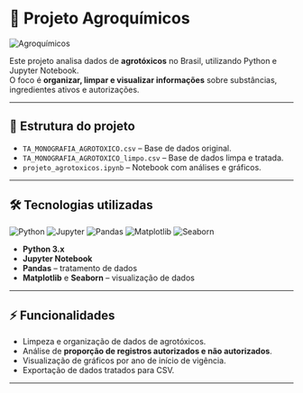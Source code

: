 # 🌱 Projeto Agroquímicos

![Agroquímicos](https://images.unsplash.com/photo-1612831664653-60f9a1e5113a?crop=entropy&cs=tinysrgb&fit=max&fm=jpg&ixid=MnwxMjA3fDB8MHxzZWFyY2h8M3x8YWdyb3Rvw6FtaWNvfGVufDB8fDB8fA%3D%3D&ixlib=rb-4.0.3&q=80&w=1080)

Este projeto analisa dados de **agrotóxicos** no Brasil, utilizando Python e Jupyter Notebook.  
O foco é **organizar, limpar e visualizar informações** sobre substâncias, ingredientes ativos e autorizações.

---

## 📂 Estrutura do projeto

- `TA_MONOGRAFIA_AGROTOXICO.csv` – Base de dados original.  
- `TA_MONOGRAFIA_AGROTOXICO_limpo.csv` – Base de dados limpa e tratada.  
- `projeto_agrotoxicos.ipynb` – Notebook com análises e gráficos.

---

## 🛠 Tecnologias utilizadas

![Python](https://img.shields.io/badge/Python-3.x-blue)
![Jupyter](https://img.shields.io/badge/Jupyter-Notebook-orange)
![Pandas](https://img.shields.io/badge/Pandas-data%20analysis-green)
![Matplotlib](https://img.shields.io/badge/Matplotlib-graphs-red)
![Seaborn](https://img.shields.io/badge/Seaborn-visualization-purple)

- **Python 3.x**  
- **Jupyter Notebook**  
- **Pandas** – tratamento de dados  
- **Matplotlib** e **Seaborn** – visualização de dados

---

## ⚡ Funcionalidades

- Limpeza e organização de dados de agrotóxicos.  
- Análise de **proporção de registros autorizados e não autorizados**.  
- Visualização de gráficos por ano de início de vigência.  
- Exportação de dados tratados para CSV.  

---


